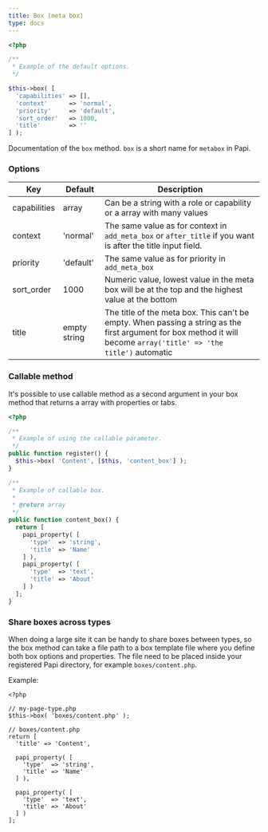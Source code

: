 ```yaml
---
title: Box (meta box)
type: docs
---
```


```php
<?php

/**
 * Example of the default options.
 */

$this->box( [
  'capabilities' => [],
  'context'      => 'normal',
  'priority'     => 'default',
  'sort_order'   => 1000,
  'title'        => ''
] );
```

Documentation of the `box` method. `box` is a short name for `metabox` in Papi.

### Options

Key          | Default      | Description
-------------|--------------|---------------------------------------------------
capabilities | array        | Can be a string with a role or capability or a array with many values
context      | 'normal'     | The same value as for context in `add_meta_box` or `after_title` if you want is after the title input field.
priority     | 'default'    | The same value as for priority in `add_meta_box`
sort_order   | 1000         | Numeric value, lowest value in the meta box will be at the top and the highest value at the bottom
title        | empty string | The title of the meta box. This can't be empty. When passing a string as the first argument for box method it will become `array('title' => 'the title')` automatic

### Callable method

It's possible to use callable method as a second argument in your box method
that returns a array with properties or tabs.

```php
<?php

/**
 * Example of using the callable parameter.
 */
public function register() {
  $this->box( 'Content', [$this, 'content_box'] );
}

/**
 * Example of callable box.
 *
 * @return array
 */
public function content_box() {
  return [
    papi_property( [
      'type'  => 'string',
      'title' => 'Name'
    ] ),
    papi_property( [
      'type'  => 'text',
      'title' => 'About'
    ] )
  ];
}
```

### Share boxes across types

When doing a large site it can be handy to share boxes between types, so the box method can take a file path to a box template file where you define both box options and properties. The file need to be placed inside your registered Papi directory, for example `boxes/content.php`.

Example:

```
<?php

// my-page-type.php
$this->box( 'boxes/content.php' );

// boxes/content.php
return [
  'title' => 'Content',

  papi_property( [
    'type'  => 'string',
    'title' => 'Name'
  ] ),

  papi_property( [
    'type'  => 'text',
    'title' => 'About'
  ] )
];
```
